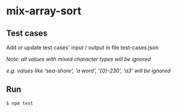 # mix-array-sort

## Test cases 

Add or update test cases' input / output in file test-cases.json

_Note: all values with mixed character types will be ignored_

_e.g. values like 'sea-shore', 'a word', '{0}-230', 'a3' will be ignored_

## Run

```bash
$ npm test
```
